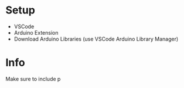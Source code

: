 

# Setup
- VSCode
- Arduino Extension
- Download Arduino Libraries (use VSCode Arduino Library Manager)


# Info
Make sure to include p